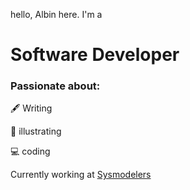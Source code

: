 hello, Albin here. I'm a 
# Software Developer
### Passionate about:
🖋️ Writing

🎨 illustrating

💻 coding

Currently working at [Sysmodelers](sysmodelers.com)
